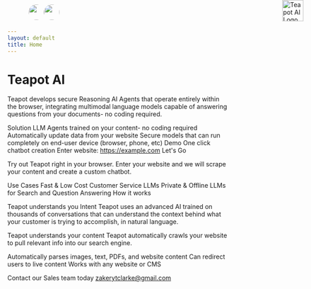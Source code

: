 ```yaml
---
layout: default
title: Home
---
```

<div style="width:35vw;text-align: right; vertical-align:middle;position:fixed;z-index:100;top:0;left:10px;padding-top:10px;padding-right:10px;">
            <a target="_blank" style="margin-top:0px;" href="https://discord.gg/hPxGSn5dST"><img style="width:35px;vertical-align: bottom;border-radius:50%;" src="./assets/logo_discord.png"></a><a target="_blank" style="margin-top:0px;" href="https://huggingface.co/teapotai"><img style="width:35px;vertical-align: bottom;border-radius:50%;" src="./assets/logo_hf.png"></a>
<!-- <a target="_blank"  style="margin-top:0px;overflow:hidden;"  href="https://teapotai.com/TOS"><img
    style="width:35px;vertical-align: bottom;border-radius:50%;overflow:hidden;"
    src="./assets/copyright.png" /></a> -->
</div>
                        
<img src="./assets/logo.gif" style="min-width:100px;width:5vw;border:none;box-shadow: none;position:fixed;top:0;right:10px;z-index:1000;" alt="Teapot AI Logo">

<style>
  #forkme_banner{
    display:none;
  }

footer.inner .copyright,
footer.inner p {
  display: none; /* Hides the original content */
}

footer.inner::before {
  content: "418 I'm a teapot (HTCPCP/1.0) | Contact Us | Copyright 2025";
  color:rgb(242, 242, 242);
  display: block;
  text-align: center; /* Center the text */
  font-size: 1.2em; /* Adjust font size if needed */
  font-weight: bold; /* Optional: make the text bold */
  margin-top: 20px; /* Add margin to separate from other elements */
}
</style>

# Teapot AI

Teapot develops secure Reasoning AI Agents that operate entirely within the browser, integrating multimodal language models capable of answering questions from your documents- no coding required.

Solution
LLM Agents trained on your content- no coding required
Automatically update data from your website
Secure models that can run completely on end-user device (browser, phone, etc)
Demo
One click chatbot creation
Enter website:
https://example.com
 Let's Go

Try out Teapot right in your browser. Enter your website and we will scrape your content and create a custom chatbot.

Use Cases
Fast & Low Cost Customer Service LLMs
Private & Offline LLMs for Search and Question Answering
How it works


Teapot understands you Intent
Teapot uses an advanced AI trained on thousands of conversations that can understand the context behind what your customer is trying to accomplish, in natural language.

Teapot understands your content
Teapot automatically crawls your website to pull relevant info into our search engine.

Automatically parses images, text, PDFs, and website content
Can redirect users to live content
Works with any website or CMS

Contact our Sales team today
zakerytclarke@gmail.com
